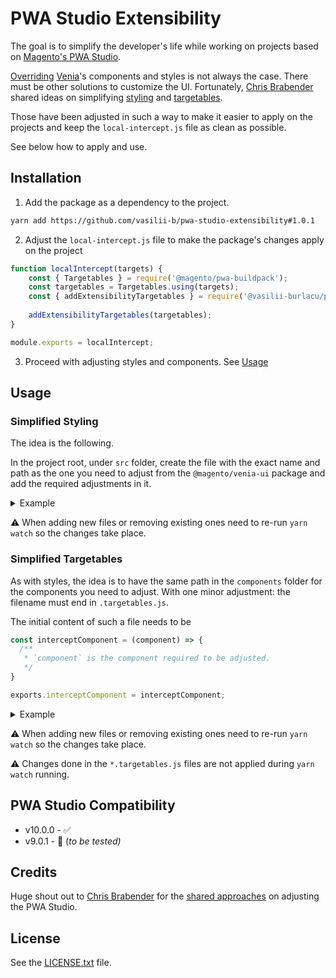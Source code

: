 # PWA Studio Extensibility

The goal is to simplify the developer's life while working on
projects based on [Magento's PWA Studio](https://github.com/magento/pwa-studio).

[Overriding](https://github.com/fooman/venia-ui-override-resolver) [Venia]'s
components and styles is not always the case. There must be other solutions
to customize the UI. Fortunately, [Chris Brabender] shared ideas on
simplifying [styling] and [targetables].

Those have been adjusted in such a way to make it easier to apply on the
projects and keep the `local-intercept.js` file as clean as possible.

See below how to apply and use.

## Installation

1. Add the package as a dependency to the project.

```sh
yarn add https://github.com/vasilii-b/pwa-studio-extensibility#1.0.1
````
   
2. Adjust the `local-intercept.js` file to make the package's changes apply on
the project
```js
function localIntercept(targets) {
    const { Targetables } = require('@magento/pwa-buildpack');
    const targetables = Targetables.using(targets);
    const { addExtensibilityTargetables } = require('@vasilii-burlacu/pwa-studio-extensibility/targets');
    
    addExtensibilityTargetables(targetables);
}

module.exports = localIntercept;
```

3. Proceed with adjusting styles and components. See [Usage](#usage)

## Usage

### Simplified Styling

The idea is the following.

In the project root, under `src` folder, create the file with the exact name
and path as the one you need to adjust from the `@magento/venia-ui` package and
add the required adjustments in it.

<details>
<summary>Example</summary>

Saying you want to adjust the styles for the header's background color. Header
styles are located in
`@magento/venia-ui/lib/components/Header/header.css`.

Create the file 
`{project-root}/src/components/Header/header.extend.css` and add inside it the changes
you need to tweak Venia's default look&feel.

```css
/* {project-root}/src/components/Header/header.extend.css */

.toolbar {
  composes: toolbar from '~@magento/venia-ui/lib/components/Header/header.css';
  background-color: red;
}
```
</details>

⚠️ When adding new files or removing existing ones need to re-run `yarn watch` so
the changes take place.

### Simplified Targetables

As with styles, the idea is to have the same path in the `components` folder for
the components you need to adjust. With one minor adjustment: the filename must
end in `.targetables.js`.

The initial content of such a file needs to be

```js
const interceptComponent = (component) => {
  /**
   * `component` is the component required to be adjusted.
   */
}

exports.interceptComponent = interceptComponent;
```

<details>
<summary>Example</summary>

Saying you want to adjust the Header and remove the main navigation.

Header's component is located at
`@magento/venia-ui/lib/components/Header/header.js`. This means a file
`{project-root}/src/components/Header/header.targetables.js`
has to be created.

The file content will be

```js
const interceptComponent = (component) => {
    component.removeJSX('MegaMenu');
}

exports.interceptComponent = interceptComponent;
```
</details>

⚠️ When adding new files or removing existing ones need to re-run `yarn watch` so
the changes take place.

⚠️ Changes done in the `*.targetables.js` files are not applied during
`yarn watch` running.

## PWA Studio Compatibility

* v10.0.0 - ✅
* v9.0.1 - 🥁 (_to be tested)_

## Credits

Huge shout out to [Chris Brabender] for the
[shared approaches](https://dev.to/chrisbrabender) on adjusting the PWA Studio.

## License

See the [LICENSE.txt](./LICENSE.txt) file.

[Chris Brabender]: https://github.com/chris-brabender
[styling]: https://dev.to/chrisbrabender/simplifying-styling-in-pwa-studio-1ki1
[targetables]: https://dev.to/chrisbrabender/simplifying-targetables-in-pwa-studio-p8b
[Venia]: https://venia.magento.com/

